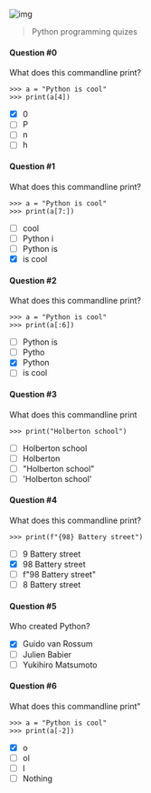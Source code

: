 ![img](https://assets.imaginablefutures.com/media/images/ALX_Logo.max-200x150.png)

> Python programming quizes

#### Question #0

What does this commandline print?

```
>>> a = "Python is cool"
>>> print(a[4])
```

- [x] 0
- [ ] P
- [ ] n
- [ ] h

#### Question #1

What does this commandline print?

```
>>> a = "Python is cool"
>>> print(a[7:])
```

- [ ] cool
- [ ] Python i
- [ ] Python is
- [x] is cool

#### Question #2

What does this commandline print?

```
>>> a = "Python is cool"
>>> print(a[:6])
```

- [ ] Python is
- [ ] Pytho
- [x] Python
- [ ] is cool

#### Question #3

What does this commandline print

```
>>> print("Holberton school")
```

- [ ] Holberton school
- [ ] Holberton
- [ ] "Holberton school"
- [ ] 'Holberton school'

#### Question #4

What does this commandline print?

```
>>> print(f"{98} Battery street")
```

- [ ] 9 Battery street
- [x] 98 Battery street
- [ ] f"98 Battery street"
- [ ] 8 Battery street

#### Question #5

Who created Python?

- [x] Guido van Rossum
- [ ] Julien Babier
- [ ] Yukihiro Matsumoto

#### Question #6

What does this commandline print"

```
>>> a = "Python is cool"
>>> print(a[-2])
```

- [x] o
- [ ] ol
- [ ] l
- [ ] Nothing
